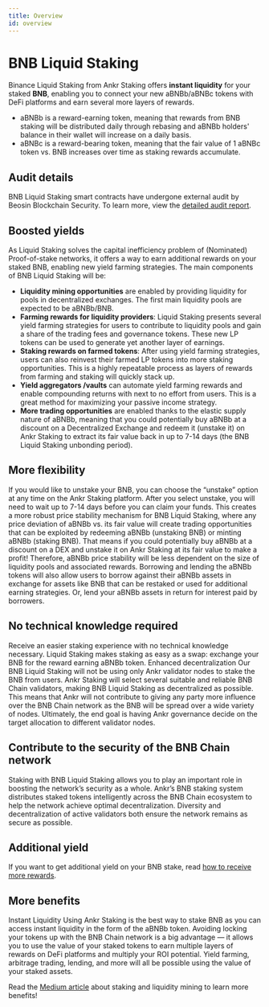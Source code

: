 ```yaml
---
title: Overview
id: overview
---
```


# BNB Liquid Staking

Binance Liquid Staking from Ankr Staking offers **instant liquidity** for your staked **BNB**, enabling you to connect your new aBNBb/aBNBc tokens with DeFi platforms and earn several more layers of rewards.

* aBNBb is a reward-earning token, meaning that rewards from BNB staking will be distributed daily through rebasing and aBNBb holders' balance in their wallet will increase on a daily basis.
* aBNBc is a reward-bearing token, meaning that the fair value of 1 aBNBc token vs. BNB increases over time as staking rewards accumulate. 


## Audit details

BNB Liquid Staking smart contracts have undergone external audit by Beosin Blockchain Security. 
To learn more, view the [detailed audit report](http://assets.ankr.com/earn/smart_contract_security_audit_bnb.pdf).


## Boosted yields

As Liquid Staking solves the capital inefficiency problem of (Nominated) Proof-of-stake networks, it offers a way to earn additional rewards on your staked BNB, enabling new yield farming strategies. The main components of BNB Liquid Staking will be:

* **Liquidity mining opportunities** are enabled by providing liquidity for pools in decentralized exchanges. The first main liquidity pools are expected to be aBNBb/BNB.
* **Farming rewards for liquidity providers**: Liquid Staking presents several yield farming strategies for users to contribute to liquidity pools and gain a share of the trading fees and governance tokens. These new LP tokens can be used to generate yet another layer of earnings.
* **Staking rewards on farmed tokens**: After using yield farming strategies, users can also reinvest their farmed LP tokens into more staking opportunities. This is a highly repeatable process as layers of rewards from farming and staking will quickly stack up.
* **Yield aggregators /vaults** can automate yield farming rewards and enable compounding returns with next to no effort from users. This is a great method for maximizing your passive income strategy.
* **More trading opportunities** are enabled thanks to the elastic supply nature of aBNBb, meaning that you could potentially buy aBNBb at a discount on a Decentralized Exchange and redeem it (unstake it) on Ankr Staking to extract its fair value back in up to 7-14 days (the BNB Liquid Staking unbonding period).

## More flexibility

If you would like to unstake your BNB, you can choose the “unstake” option at any time on the Ankr Staking platform. After you select unstake, you will need to wait up to 7-14 days before you can claim your funds. This creates a more robust price stability mechanism for BNB Liquid Staking, where any price deviation of aBNBb vs. its fair value will create trading opportunities that can be exploited by redeeming aBNBb (unstaking BNB) or minting aBNBb (staking BNB). That means if you could potentially buy aBNBb at a discount on a DEX and unstake it on Ankr Staking at its fair value to make a profit! Therefore, aBNBb price stability will be less dependent on the size of liquidity pools and associated rewards. Borrowing and lending the aBNBb tokens will also allow users to borrow against their aBNBb assets in exchange for assets like BNB that can be restaked or used for additional earning strategies. Or, lend your aBNBb assets in return for interest paid by borrowers.

## No technical knowledge required

Receive an easier staking experience with no technical knowledge necessary. Liquid Staking makes staking as easy as a swap: exchange your BNB for the reward earning aBNBb token. Enhanced decentralization Our BNB Liquid Staking will not be using only Ankr validator nodes to stake the BNB from users. Ankr Staking will select several suitable and reliable BNB Chain validators, making BNB Liquid Staking as decentralized as possible. This means that Ankr will not contribute to giving any party more influence over the BNB Chain network as the BNB will be spread over a wide variety of nodes. Ultimately, the end goal is having Ankr governance decide on the target allocation to different validator nodes.

## Contribute to the security of the BNB Chain network

Staking with BNB Liquid Staking allows you to play an important role in boosting the network’s security as a whole. Ankr’s BNB staking system distributes staked tokens intelligently across the BNB Chain ecosystem to help the network achieve optimal decentralization. Diversity and decentralization of active validators both ensure the network remains as secure as possible.

## Additional yield

If you want to get additional yield on your BNB stake, read [how to receive more rewards](https://medium.com/ankr-network/ankr-x-ellipsis-staking-liquidity-mining-ankr-rewards-f49a76fd50cc).

## More benefits

Instant Liquidity Using Ankr Staking is the best way to stake BNB as you can access instant liquidity in the form of the aBNBb token. 
Avoiding locking your tokens up with the BNB Chain network is a big advantage — it allows you to use the value of your staked tokens to earn multiple layers of rewards on DeFi platforms and multiply your ROI potential. 
Yield farming, arbitrage trading, lending, and more will all be possible using the value of your staked assets.

Read the [Medium article](https://medium.com/Ankr-network/Ankr-x-ellipsis-staking-liquidity-mining-Ankr-rewards-f49a76fd50cc) about staking and liquidity mining to learn more benefits!

